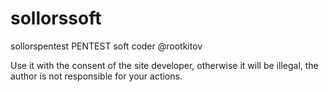# sollorssoft
sollorspentest
PENTEST soft coder @rootkitov 






Use it with the consent of the site developer, otherwise it will be illegal, the author is not responsible for your actions.
